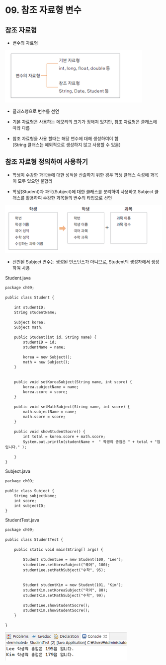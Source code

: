 # 09. 참조 자료형 변수

## 참조 자료형

- 변수의 자료형 

![datatype](./img/datatype.png)

- 클래스형으로 변수를 선언

- 기본 자료형은 사용하는 메모리의 크기가 정해져 있지만, 참조 자료형은 클래스에 따라 다름

- 참조 자료형을 사용 할때는 해당 변수에 대해 생성하여야 함  <br>
  (String 클래스는 예외적으로 생성하지 않고 사용할 수 있음)


## 참조 자료형 정의하여 사용하기

- 학생이 수강한 과목들에 대한 성적을 산출하기 위한 경우 학생 클래스 속성에 과목이 모두 있으면 불합리

- 학생(Student)과 과목(Subject)에 대한 클래스를 분리하여 사용하고 Subject 클래스를 활용하여 수강한 과목들의 변수의 타입으로 선언

![student](./img/student.png)

- 선언된 Subject 변수는 생성된 인스턴스가 아니므로, Student의 생성자에서 생성하여 사용

Student.java
```
package ch09;

public class Student {
	
	int studentID;
	String studentName;
	
	Subject korea;
	Subject math;
	
	public Student(int id, String name) {
		studentID = id;
		studentName = name;
		
		korea = new Subject();
		math = new Subject();
	}
	
	
	public void setKoreaSubject(String name, int score) {
		korea.subjectName = name;
		korea.score = score;
	}
	
	public void setMathSubject(String name, int score) {
		math.subjectName = name;
		math.score = score;
	}
	
	public void showStudentSocre() {
		int total = korea.score + math.score;
		System.out.println(studentName +  " 학생의 총점은 " + total + "점 입니다." );
		
	}
}
```

Subject.java
```
package ch09;

public class Subject {
	String subjectName;
	int score;
	int subjectID;
}
```

StudentTest.java
```
package ch09;

public class StudentTest {

	public static void main(String[] args) {
		
		Student studentLee = new Student(100, "Lee");
		studentLee.setKoreaSubject("국어", 100);
		studentLee.setMathSubject("수학", 95);
		
		
		Student studentKim = new Student(101, "Kim");
		studentKim.setKoreaSubject("국어", 80);
		studentKim.setMathSubject("수학", 99);
		
		studentLee.showStudentSocre();
		studentKim.showStudentSocre();
	}

}
```

![subject](./img/subject.PNG)

